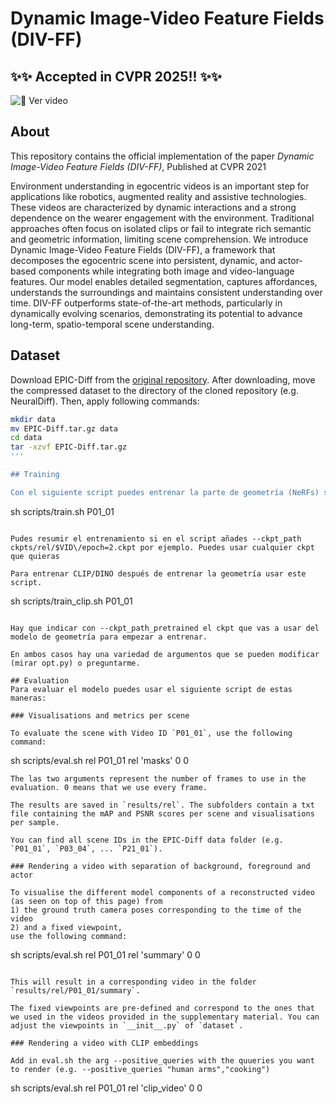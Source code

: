# Dynamic Image-Video Feature Fields (DIV-FF)

## ✨✨ Accepted in CVPR 2025!! ✨✨
![🎥 Ver video](P13_03-_online-video-cutter.com_.gif)

## About
This repository contains the official implementation of the paper *Dynamic Image-Video Feature Fields (DIV-FF)*, Published at CVPR 2021

Environment understanding in egocentric videos is an important step for applications like robotics, augmented reality and assistive technologies. These videos are characterized by dynamic interactions and a strong dependence on the wearer engagement with the environment. Traditional approaches often focus on isolated clips or fail to integrate rich semantic and geometric information, limiting scene comprehension. We introduce Dynamic Image-Video Feature Fields (DIV-FF), a framework that decomposes the egocentric scene into persistent, dynamic, and actor-based components while integrating both image and video-language features. Our model enables detailed segmentation, captures affordances, understands the surroundings and maintains consistent understanding over time. DIV-FF outperforms state-of-the-art methods, particularly in dynamically evolving scenarios, demonstrating its potential to advance long-term, spatio-temporal scene understanding.

## Dataset

Download EPIC-Diff from the [original repository](https://www.robots.ox.ac.uk/~vadim/neuraldiff/release/EPIC-Diff-annotations.tar.gz). 
After downloading, move the compressed dataset to the directory of the cloned repository (e.g. NeuralDiff). Then, apply following commands:
```bash
mkdir data
mv EPIC-Diff.tar.gz data
cd data
tar -xzvf EPIC-Diff.tar.gz
'''

## Training

Con el siguiente script puedes entrenar la parte de geometría (NeRFs) sin activar CLIP/DINO (puedes activarlo si quieres pero no es recomendable).

```
sh scripts/train.sh P01_01
```

Pudes resumir el entrenamiento si en el script añades --ckpt_path ckpts/rel/$VID\/epoch=2.ckpt por ejemplo. Puedes usar cualquier ckpt que quieras

Para entrenar CLIP/DINO después de entrenar la geometría usar este script.

```
sh scripts/train_clip.sh P01_01
```

Hay que indicar con --ckpt_path_pretrained el ckpt que vas a usar del modelo de geometría para empezar a entrenar.

En ambos casos hay una variedad de argumentos que se pueden modificar (mirar opt.py) o preguntarme.

## Evaluation
Para evaluar el modelo puedes usar el siguiente script de estas maneras:

### Visualisations and metrics per scene

To evaluate the scene with Video ID `P01_01`, use the following command:

```
sh scripts/eval.sh rel P01_01 rel 'masks' 0 0
```
The las two arguments represent the number of frames to use in the evaluation. 0 means that we use every frame.

The results are saved in `results/rel`. The subfolders contain a txt file containing the mAP and PSNR scores per scene and visualisations per sample.

You can find all scene IDs in the EPIC-Diff data folder (e.g. `P01_01`, `P03_04`, ... `P21_01`).

### Rendering a video with separation of background, foreground and actor

To visualise the different model components of a reconstructed video (as seen on top of this page) from
1) the ground truth camera poses corresponding to the time of the video
2) and a fixed viewpoint,
use the following command:

```
sh scripts/eval.sh rel P01_01 rel 'summary' 0 0
```

This will result in a corresponding video in the folder `results/rel/P01_01/summary`.

The fixed viewpoints are pre-defined and correspond to the ones that we used in the videos provided in the supplementary material. You can adjust the viewpoints in `__init__.py` of `dataset`.

### Rendering a video with CLIP embeddings

Add in eval.sh the arg --positive_queries with the quueries you want to render (e.g. --positive_queries "human arms","cooking")

```
sh scripts/eval.sh rel P01_01 rel 'clip_video' 0 0
```

